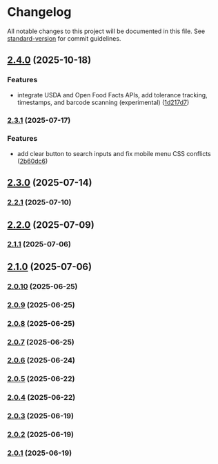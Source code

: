 # Changelog

All notable changes to this project will be documented in this file. See [standard-version](https://github.com/conventional-changelog/standard-version) for commit guidelines.

## [2.4.0](https://github.com/JamesCliffordSpratt/macros/compare/v2.3.1...v2.4.0) (2025-10-18)


### Features

* integrate USDA and Open Food Facts APIs, add tolerance tracking, timestamps, and barcode scanning (experimental) ([1d217d7](https://github.com/JamesCliffordSpratt/macros/commit/1d217d7771c6ca98dcd9941235d7833b37b79472))

### [2.3.1](https://github.com/JamesCliffordSpratt/macros/compare/v2.3.0...v2.3.1) (2025-07-17)


### Features

* add clear button to search inputs and fix mobile menu CSS conflicts ([2b60dc6](https://github.com/JamesCliffordSpratt/macros/commit/2b60dc677386bde001f1a4896eed2bd80800e07a))

## [2.3.0](https://github.com/JamesCliffordSpratt/macros/compare/v2.2.1...v2.3.0) (2025-07-14)

### [2.2.1](https://github.com/JamesCliffordSpratt/macros/compare/v2.2.0...v2.2.1) (2025-07-10)

## [2.2.0](https://github.com/JamesCliffordSpratt/macros/compare/v2.1.1...v2.2.0) (2025-07-09)

### [2.1.1](https://github.com/JamesCliffordSpratt/macros/compare/v2.1.0...v2.1.1) (2025-07-06)

## [2.1.0](https://github.com/JamesCliffordSpratt/macros/compare/v2.0.10...v2.1.0) (2025-07-06)

### [2.0.10](https://github.com/JamesCliffordSpratt/macros/compare/v2.0.6...v2.0.10) (2025-06-25)

### [2.0.9](https://github.com/JamesCliffordSpratt/macros/compare/v2.0.8...v2.0.9) (2025-06-25)

### [2.0.8](https://github.com/JamesCliffordSpratt/macros/compare/v2.0.7...v2.0.8) (2025-06-25)

### [2.0.7](https://github.com/JamesCliffordSpratt/macros/compare/v2.0.6...v2.0.7) (2025-06-25)

### [2.0.6](https://github.com/JamesCliffordSpratt/macros/compare/v2.0.3...v2.0.6) (2025-06-24)

### [2.0.5](https://github.com/JamesCliffordSpratt/macros/compare/v2.0.4...v2.0.5) (2025-06-22)

### [2.0.4](https://github.com/JamesCliffordSpratt/macros/compare/v2.0.3...v2.0.4) (2025-06-22)

### [2.0.3](https://github.com/JamesCliffordSpratt/macros/compare/v2.0.2...v2.0.3) (2025-06-19)

### [2.0.2](https://github.com/JamesCliffordSpratt/macros/compare/v2.0.1...v2.0.2) (2025-06-19)

### [2.0.1](https://github.com/JamesCliffordSpratt/macros/compare/v1.0.0...v2.0.1) (2025-06-19)
